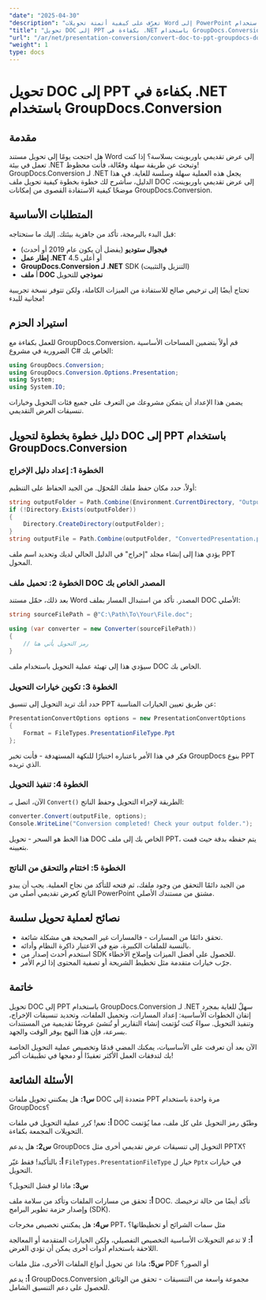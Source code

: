```yaml
---
"date": "2025-04-30"
"description": "تعرّف على كيفية أتمتة تحويلات Word إلى PowerPoint باستخدام GroupDocs.Conversion لـ .NET. بسّط سير عمل مستنداتك مع هذا الدليل المفصل."
"title": "تحويل DOC إلى PPT بكفاءة في .NET باستخدام GroupDocs.Conversion - دليل شامل"
"url": "/ar/net/presentation-conversion/convert-doc-to-ppt-groupdocs-dotnet/"
"weight": 1
type: docs
---
```

# تحويل DOC إلى PPT بكفاءة في .NET باستخدام GroupDocs.Conversion

## مقدمة

هل احتجت يومًا إلى تحويل مستند Word إلى عرض تقديمي باوربوينت بسلاسة؟ إذا كنت تعمل في بيئة .NET وتبحث عن طريقة سهلة وفعّالة، فأنت محظوظ! GroupDocs.Conversion لـ .NET يجعل هذه العملية سهلة وسلسة للغاية. في هذا الدليل، سأشرح لك خطوة بخطوة كيفية تحويل ملف DOC إلى عرض تقديمي باوربوينت، موضحًا كيفية الاستفادة القصوى من إمكانات GroupDocs.Conversion.


## المتطلبات الأساسية

قبل البدء بالبرمجة، تأكد من جاهزية بيئتك. إليك ما ستحتاجه:

- **فيجوال ستوديو** (يفضل أن يكون عام 2019 أو أحدث)
- **إطار عمل .NET** 4.5 أو أعلى
- **GroupDocs.Conversion لـ .NET** SDK (التنزيل والتثبيت)
- أ **ملف DOC نموذجي** للتحويل

تحتاج أيضًا إلى ترخيص صالح للاستفادة من الميزات الكاملة، ولكن تتوفر نسخة تجريبية مجانية للبدء!


## استيراد الحزم

للعمل بكفاءة مع GroupDocs.Conversion، قم أولاً بتضمين المساحات الأساسية الضرورية في مشروع C# الخاص بك:

```csharp
using GroupDocs.Conversion;
using GroupDocs.Conversion.Options.Presentation;
using System;
using System.IO;
```

يضمن هذا الإعداد أن يتمكن مشروعك من التعرف على جميع فئات التحويل وخيارات تنسيقات العرض التقديمي.


## دليل خطوة بخطوة لتحويل DOC إلى PPT باستخدام GroupDocs.Conversion

### الخطوة 1: إعداد دليل الإخراج

أولاً، حدد مكان حفظ ملفك المُحوّل. من الجيد الحفاظ على التنظيم:

```csharp
string outputFolder = Path.Combine(Environment.CurrentDirectory, "Output");
if (!Directory.Exists(outputFolder))
{
    Directory.CreateDirectory(outputFolder);
}
string outputFile = Path.Combine(outputFolder, "ConvertedPresentation.ppt");
```

يؤدي هذا إلى إنشاء مجلد "إخراج" في الدليل الحالي لديك وتحديد اسم ملف PPT المحول.


### الخطوة 2: تحميل ملف DOC المصدر الخاص بك

بعد ذلك، حمّل مستند Word المصدر. تأكد من استبدال المسار بملف DOC الأصلي:

```csharp
string sourceFilePath = @"C:\Path\To\Your\File.doc";

using (var converter = new Converter(sourceFilePath))
{
    // رمز التحويل يأتي هنا
}
```

سيؤدي هذا إلى تهيئة عملية التحويل باستخدام ملف DOC الخاص بك.


### الخطوة 3: تكوين خيارات التحويل

حدد أنك تريد التحويل إلى تنسيق PPT عن طريق تعيين الخيارات المناسبة:

```csharp
PresentationConvertOptions options = new PresentationConvertOptions
{
    Format = FileTypes.PresentationFileType.Ppt
};
```

فكر في هذا الأمر باعتباره اختيارًا للنكهة المستهدفة - فأنت تخبر GroupDocs بنوع PPT الذي تريده.


### الخطوة 4: تنفيذ التحويل

الآن، اتصل بـ `Convert()` الطريقة لإجراء التحويل وحفظ الناتج:

```csharp
converter.Convert(outputFile, options);
Console.WriteLine("Conversion completed! Check your output folder.");
```

هذا الخط هو السحر - تحويل DOC الخاص بك إلى ملف PPT، يتم حفظه بدقة حيث قمت بتعيينه.


### الخطوة 5: اختتام والتحقق من الناتج

من الجيد دائمًا التحقق من وجود ملفك، ثم فتحه للتأكد من نجاح العملية. يجب أن يبدو الناتج كعرض تقديمي أصلي من PowerPoint مشتق من مستندك الأصلي.


## نصائح لعملية تحويل سلسة

- تحقق دائمًا من المسارات - فالمسارات غير الصحيحة هي مشكلة شائعة.
- بالنسبة للملفات الكبيرة، ضع في الاعتبار ذاكرة النظام وأدائه.
- استخدم أحدث إصدار من SDK للحصول على أفضل الميزات وإصلاح الأخطاء.
- جرّب خيارات متقدمة مثل تخطيط الشريحة أو تصفية المحتوى إذا لزم الأمر.


## خاتمة

تحويل DOC إلى PPT باستخدام GroupDocs.Conversion لـ .NET سهلٌ للغاية بمجرد إتقان الخطوات الأساسية: إعداد المسارات، وتحميل الملفات، وتحديد تنسيقات الإخراج، وتنفيذ التحويل. سواءً كنت تُؤتمت إنشاء التقارير أو تُنشئ عروضًا تقديمية من المستندات بسرعة، فإن هذا النهج يوفر الوقت والجهد.

الآن بعد أن تعرفت على الأساسيات، يمكنك المضي قدمًا وتخصيص عملية التحويل الخاصة بك لتدفقات العمل الأكثر تعقيدًا أو دمجها في تطبيقات أكبر!


## الأسئلة الشائعة

**س1:** هل يمكنني تحويل ملفات DOC متعددة إلى PPT مرة واحدة باستخدام GroupDocs؟  

**أ:** نعم! كرر عملية التحويل في ملفات DOC وطبّق رمز التحويل على كل ملف، مما يُؤتمت التحويلات المجمعة بكفاءة.

**س2:** هل يدعم GroupDocs التحويل إلى تنسيقات عرض تقديمي أخرى مثل PPTX؟  

**أ:** بالتأكيد! فقط غيّر `FileTypes.PresentationFileType` خيار ل `Pptx` في خيارات التحويل.

**س3:** ماذا لو فشل التحويل؟  

**أ:** تحقق من مسارات الملفات وتأكد من سلامة ملف DOC. تأكد أيضًا من حالة ترخيصك وإصدار حزمة تطوير البرامج (SDK).

**س4:** هل يمكنني تخصيص مخرجات PPT، مثل سمات الشرائح أو تخطيطاتها؟  

**أ:** لا تدعم التحويلات الأساسية التخصيص التفصيلي، ولكن الخيارات المتقدمة أو المعالجة اللاحقة باستخدام أدوات أخرى يمكن أن تؤدي الغرض.

**س5:** ماذا عن تحويل أنواع الملفات الأخرى، مثل ملفات PDF أو الصور؟  

**أ:** يدعم GroupDocs.Conversion مجموعة واسعة من التنسيقات - تحقق من الوثائق للحصول على دعم التنسيق الشامل.